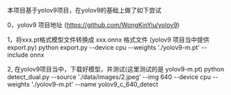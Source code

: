 本项目基于yolov9项目，在yolov9的基础上做了如下尝试

0，yolov9 项目地址
(https://github.com/WongKinYiu/yolov9)

1，将xxx.pt格式模型文件转换成  xxx.onnx 格式文件 (yolov9 项目当中提供 export.py)
python export.py --device cpu --weights './yolov9-m.pt' --include onnx

2, 在yolov9项目当中，下载好模型，并测试(这里测试的是 yolov9-m.pt)
python detect_dual.py --source './data/images/2.jpeg' --img 640 --device cpu --weights './yolov9-m.pt' --name yolov9_c_640_detect

